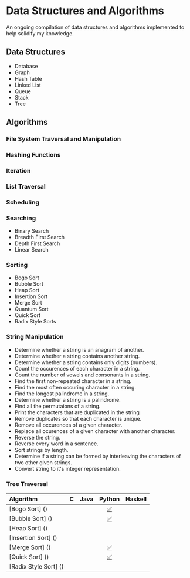 # Data Structures and Algorithms
An ongoing compilation of data structures and algorithms implemented to help solidify my knowledge.

## Data Structures

* Database
* Graph
* Hash Table 
* Linked List
* Queue
* Stack
* Tree

## Algorithms

### File System Traversal and Manipulation

### Hashing Functions

### Iteration

### List Traversal

### Scheduling

### Searching
* Binary Search
* Breadth First Search
* Depth First Search
* Linear Search

### Sorting
* Bogo Sort
* Bubble Sort
* Heap Sort
* Insertion Sort
* Merge Sort
* Quantum Sort
* Quick Sort
* Radix Style Sorts

### String Manipulation
* Determine whether a string is an anagram of another.
* Determine whether a string contains another string.
* Determine whether a string contains only digits (numbers).
* Count the occurences of each character in a string.
* Count the number of vowels and consonants in a string.
* Find the first non-repeated character in a string.
* Find the most often occuring character in a string.
* Find the longest palindrome in a string.
* Determine whether a string is a palindrome.
* Find all the permutaions of a string.
* Print the characters that are duplicated in the string
* Remove duplicates so that each character is unique.
* Remove all occurences of a given character.
* Replace all ocurences of a given character with another character.
* Reverse the string.
* Reverse every word in a sentence.
* Sort strings by length.
* Determine if a string can be formed by interleaving the characters of two
  other given strings.
* Convert string to it's integer representation.

### Tree Traversal


| Algorithm | C | Java | Python | Haskell
|:--------------|:----------------:|:----------------:|:----------------:|:-----------------:|
| [Bogo Sort] ()        |  |  | [:white_check_mark:](algorithms/sorting/bogo-sort/BogoSort.py)   |  |
| [Bubble Sort] ()      |  |  | [:white_check_mark:](algorithms/sorting/bubble-sort/BubbleSort.py) |  |
| [Heap Sort] ()        |  |  |                                                             |  |
| [Insertion Sort] ()   |  |  |                                                             |  |
| [Merge Sort] ()       |  |  | [:white_check_mark:](algorithms/sorting/merge-sort/MergeSort.py)  |  |
| [Quick Sort] ()       |  |  | [:white_check_mark:](algorithms/sorting/QuickSort.py)         |  |
| [Radix Style Sort] () |  |  |                                                             |  |


